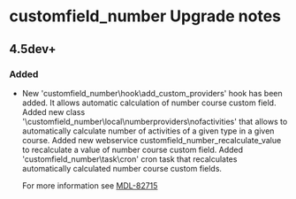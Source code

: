 # customfield_number Upgrade notes

## 4.5dev+

### Added

- New 'customfield_number\hook\add_custom_providers' hook has been added.
  It allows automatic calculation of number course custom field.
  Added new class '\customfield_number\local\numberproviders\nofactivities'
  that allows to automatically calculate number of activities of a given
  type in a given course.
  Added new webservice customfield_number_recalculate_value to recalculate
  a value of number course custom field.
  Added 'customfield_number\task\cron' cron task that recalculates
  automatically calculated number course custom fields.

  For more information see [MDL-82715](https://tracker.moodle.org/browse/MDL-82715)

